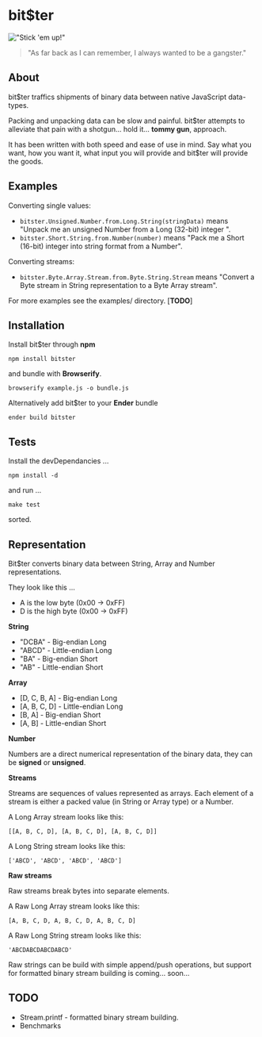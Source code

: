 # bit$ter

!["Stick 'em up!"](http://gangster-movies.com/wp-content/uploads/2010/01/gangster-movies-scarface-1932.jpg "Stick 'em up!")

> "As far back as I can remember, I always wanted to be a gangster."

## About

bit$ter traffics shipments of binary data between native JavaScript data-types.

Packing and unpacking data can be slow and painful. bit$ter attempts to alleviate that pain with a shotgun... hold it... **tommy gun**, approach.

It has been written with both speed and ease of use in mind. Say what you want, how you want it, what input you will provide and bit$ter will provide the goods.

## Examples

Converting single values:

* `bitster.Unsigned.Number.from.Long.String(stringData)` means "Unpack me an unsigned Number from a Long (32-bit) integer ".
* `bitster.Short.String.from.Number(number)` means "Pack me a Short (16-bit) integer into string format from a Number".

Converting streams:

* `bitster.Byte.Array.Stream.from.Byte.String.Stream` means "Convert a Byte stream in String representation to a Byte Array stream".

For more examples see the examples/ directory. [**TODO**]

## Installation

Install bit$ter through **npm**

`npm install bitster`

and bundle with **Browserify**.

`browserify example.js -o bundle.js`

Alternatively add bit$ter to your **Ender** bundle

`ender build bitster`

## Tests

Install the devDependancies ...

`npm install -d`

and run ...

`make test`

sorted.

## Representation

Bit$ter converts binary data between String, Array and Number representations.

They look like this ...

* A is the low byte (0x00 -> 0xFF)
* D is the high byte (0x00 -> 0xFF)

**String**

* "DCBA" - Big-endian Long
* "ABCD" - Little-endian Long
* "BA" - Big-endian Short
* "AB" - Little-endian Short

**Array**

* [D, C, B, A] - Big-endian Long
* [A, B, C, D] - Little-endian Long
* [B, A] - Big-endian Short
* [A, B] - Little-endian Short

**Number**

Numbers are a direct numerical representation of the binary data, they can be **signed** or **unsigned**.

**Streams**

Streams are sequences of values represented as arrays. Each element of a stream is either a packed value (in String or Array type) or a Number. 

A Long Array stream looks like this: 

`[[A, B, C, D], [A, B, C, D], [A, B, C, D]]`

A Long String stream looks like this:

`['ABCD', 'ABCD', 'ABCD', 'ABCD']`

**Raw streams**

Raw streams break bytes into separate elements.

A Raw Long Array stream looks like this: 

`[A, B, C, D, A, B, C, D, A, B, C, D]`

A Raw Long String stream looks like this:

`'ABCDABCDABCDABCD'`

Raw strings can be build with simple append/push operations, but support for formatted binary stream building is coming... soon...

## TODO

* Stream.printf - formatted binary stream building.
* Benchmarks